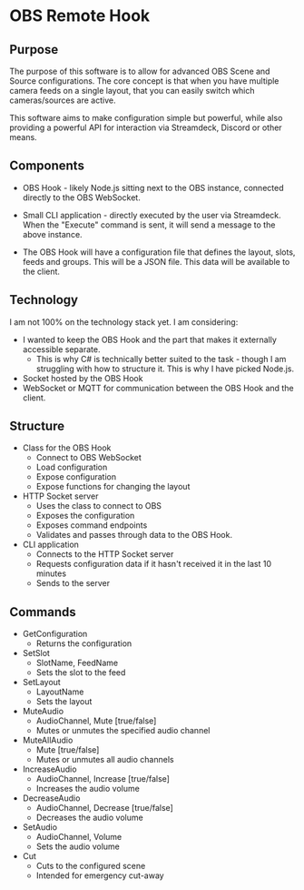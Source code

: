 # OBS Remote Hook
## Purpose
The purpose of this software is to allow for advanced OBS Scene and Source configurations. The core concept is that when you have multiple camera feeds on a single layout, that you can easily switch which cameras/sources are active.

This software aims to make configuration simple but powerful, while also providing a powerful API for interaction via Streamdeck, Discord or other means.

## Components
- OBS Hook - likely Node.js sitting next to the OBS instance, connected directly to the OBS WebSocket.
- Small CLI application - directly executed by the user via Streamdeck. When the "Execute" command is sent, it will send a message to the above instance.


- The OBS Hook will have a configuration file that defines the layout, slots, feeds and groups. This will be a JSON file. This data will be available to the client.


## Technology
I am not 100% on the technology stack yet. I am considering:
- I wanted to keep the OBS Hook and the part that makes it externally accessible separate.
  - This is why C# is technically better suited to the task - though I am struggling with how to structure it. This is why I have picked Node.js.
- Socket hosted by the OBS Hook
- WebSocket or MQTT for communication between the OBS Hook and the client.

## Structure
- Class for the OBS Hook
  - Connect to OBS WebSocket
  - Load configuration
  - Expose configuration
  - Expose functions for changing the layout
- HTTP Socket server
  - Uses the class to connect to OBS
  - Exposes the configuration
  - Exposes command endpoints
  - Validates and passes through data to the OBS Hook.
- CLI application
  - Connects to the HTTP Socket server
  - Requests configuration data if it hasn't received it in the last 10 minutes
  - Sends to the server

## Commands
- GetConfiguration
  - Returns the configuration
- SetSlot
  - SlotName, FeedName
  - Sets the slot to the feed
- SetLayout
  - LayoutName
  - Sets the layout
- MuteAudio
  - AudioChannel, Mute [true/false] 
  - Mutes or unmutes the specified audio channel
- MuteAllAudio
  - Mute [true/false]
  - Mutes or unmutes all audio channels
- IncreaseAudio
  - AudioChannel, Increase [true/false]
  - Increases the audio volume
- DecreaseAudio
  - AudioChannel, Decrease [true/false]
  - Decreases the audio volume
- SetAudio
  - AudioChannel, Volume
  - Sets the audio volume
- Cut
  - Cuts to the configured scene
  - Intended for emergency cut-away
